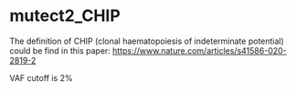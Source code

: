 # mutect2_CHIP
The definition of CHIP (clonal haematopoiesis of indeterminate potential) could be find in this paper: https://www.nature.com/articles/s41586-020-2819-2

VAF cutoff is 2%
